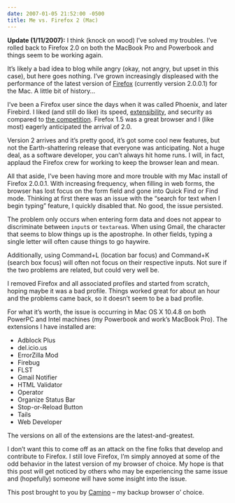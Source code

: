```yaml
---
date: 2007-01-05 21:52:00 -0500
title: Me vs. Firefox 2 (Mac)
---
```


**Update (1/11/2007):** I think (knock on wood) I’ve solved my troubles. I’ve rolled back to Firefox 2.0 on both the MacBook Pro and Powerbook and things seem to be working again.

It’s likely a bad idea to blog while angry (okay, not angry, but upset in this case), but here goes nothing. I’ve grown increasingly displeased with the performance of the latest version of [Firefox](http://www.mozilla.com/en-US/firefox/) (currently version 2.0.0.1) for the Mac. A little bit of history…

I’ve been a Firefox user since the days when it was called Phoenix, and later Firebird. I liked (and still do like) its speed, [extensibility](https://addons.mozilla.org/), and security as compared to [the competition](http://www.microsoft.com/windows/ie/default.mspx). Firefox 1.5 was a great browser and I (like most) eagerly anticipated the arrival of 2.0.

Version 2 arrives and it’s pretty good, it’s got some cool new features, but not the Earth-shattering release that everyone was anticipating. Not a huge deal, as a software developer, you can’t always hit home runs. I will, in fact, applaud the Firefox crew for working to keep the browser lean and mean.

All that aside, I’ve been having more and more trouble with my Mac install of Firefox 2.0.0.1. With increasing frequency, when filling in web forms, the browser has lost focus on the form field and gone into Quick Find or Find mode. Thinking at first there was an issue with the “search for text when I begin typing” feature, I quickly disabled that. No good, the issue persisted.

The problem only occurs when entering form data and does not appear to discriminate between `input`s or `textarea`s. When using Gmail, the character that seems to blow things up is the apostrophe. In other fields, typing a single letter will often cause things to go haywire.

Additionally, using Command+L (location bar focus) and Command+K (search box focus) will often not focus on their respective inputs. Not sure if the two problems are related, but could very well be.

I removed Firefox and all associated profiles and started from scratch, hoping maybe it was a bad profile. Things worked great for about an hour and the problems came back, so it doesn’t seem to be a bad profile.

For what it’s worth, the issue is occurring in Mac OS X 10.4.8 on both PowerPC and Intel machines (my Powerbook and work’s MacBook Pro). The extensions I have installed are:

- Adblock Plus
- del.icio.us
- ErrorZilla Mod
- Firebug
- FLST
- Gmail Notifier
- HTML Validator
- Operator
- Organize Status Bar
- Stop-or-Reload Button
- Tails
- Web Developer

The versions on all of the extensions are the latest-and-greatest.

I don’t want this to come off as an attack on the fine folks that develop and contribute to Firefox. I still love Firefox, I’m simply annoyed at some of the odd behavior in the latest version of my browser of choice. My hope is that this post will get noticed by others who may be experiencing the same issue and (hopefully) someone will have some insight into the issue.

This post brought to you by [Camino](http://www.caminobrowser.org/) – my backup browser o’ choice.